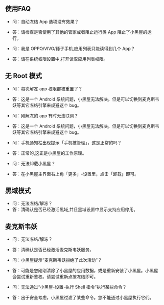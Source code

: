 ## 使用FAQ

- 问：自动冻结 App 选项没有效果？
- 答：请检查是否使用了其他的管家或者阻止运行类 App 阻止了小黑屋的运行。
  
- 问：我是 OPPO/VIVO/锤子手机,应用列表只能读得到几个 App？
- 答：请在系统权限设置中,打开读取应用列表权限。

无 Root 模式 
- 
- 问：每次解冻 app 权限都被重置了？
- 答：这是一个 Android 系统问题，小黑屋无法解决。但是可以切换到麦克斯韦妖等其它冻结引擎来规避这个 bug。
  
- 问：刚解冻的 app 有时无法联网？
- 答：这是一个 Android 系统问题，小黑屋无法解决。但是可以切换到麦克斯韦妖等其它冻结引擎来规避这个 bug。
  
- 问：手机通知栏出现提示「手机被管理」，这是正常的吗？
- 答：正常的,这正是小黑屋的工作原理。
  
- 问：无法卸载小黑屋？
- 答：在小黑屋主界面右上角「更多」-设置里，点击「卸载」即可。

黑域模式
- 
- 问：无法冻结/解冻？
- 答：清确认是否已经激活黑域,并且黑域设置中显示支持应用停用。

麦克斯韦妖
- 
- 问：无法冻结/解冻？
- 答：清确认是否已经激活麦克斯韦妖服务。

- 问：小黑屋提示“麦克斯韦妖拒绝了此次活动”？
- 答：可能是您刚刚清除了小黑屋的应用数据，或是重新安装了小黑屋。小黑屋会尝试重新鉴权。请尝试重新点按冻结即可。

- 问：无法通过“小黑屋-设置-执行 Shell 指令”执行某些命令？
- 答：出于安全考虑，小黑屋过滤了某些命令。您不能通过小黑屋执行它们。
